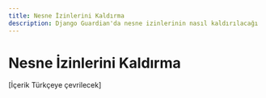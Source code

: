 ```yaml
---
title: Nesne İzinlerini Kaldırma
description: Django Guardian'da nesne izinlerinin nasıl kaldırılacağı
---
```


# Nesne İzinlerini Kaldırma

[İçerik Türkçeye çevrilecek]

<!-- Bu sayfa içeriği ana İngilizce userguide/remove.md dosyasından çevrilecektir -->

